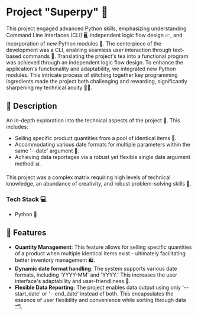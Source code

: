 # Project "Superpy" 🚀 

This project engaged advanced Python skills, emphasizing understanding Command Line Interfaces (CLI) 🖥️, independent logic flow design 📈, and incorporation of new Python modules 🐍. The centerpiece of the development was a CLI, enabling seamless user interaction through text-based commands 📜. Translating the project's tea into a functional program was achieved through an independent logic flow design. To enhance the application's functionality and adaptability, we integrated new Python modules. This intricate process of stitching together key programming ingredients made the project both challenging and rewarding, significantly sharpening my technical acuity 🔧💡.

## 📝 Description

An in-depth exploration into the technical aspects of the project 🧭. This includes: 

- Selling specific product quantities from a pool of identical items 🛒.
- Accommodating various date formats for multiple parameters within the same '--date' argument 📅.
- Achieving data reportages via a robust yet flexible single date argument method 📊.

This project was a complex matrix requiring high levels of technical knowledge, an abundance of creativity, and robust problem-solving skills 🎯. 

### Tech Stack 💻 

- Python 🐍

## 🌟 Features

- **Quantity Management**: This feature allows for selling specific quantities of a product when multiple identical items exist - ultimately facilitating better inventory management 🛍️.
- **Dynamic date format handling**: The system supports various date formats, including 'YYYY-MM' and 'YYYY.' This increases the user interface's adaptability and user-friendliness 📆.
- **Flexible Data Reporting**: The project enables data output using only '--start_date' or '--end_date' instead of both. This encapsulates the essence of user flexibility and convenience while sorting through data 🗂️.
 
